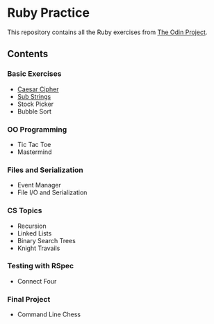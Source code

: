 # Ruby Practice

This repository contains all the Ruby exercises from 
[The Odin Project](https://www.theodinproject.com/courses/ruby-programming).

## Contents

### Basic Exercises
- [Caesar Cipher](https://github.com/alansun25/ruby-exercises/blob/main/basic-exercises/caesar-cipher.rb)
- [Sub Strings](https://github.com/alansun25/ruby-exercises/blob/main/basic-exercises/substrings.rb)
- Stock Picker
- Bubble Sort

### OO Programming
- Tic Tac Toe
- Mastermind

### Files and Serialization
- Event Manager
- File I/O and Serialization

### CS Topics
- Recursion
- Linked Lists
- Binary Search Trees
- Knight Travails

### Testing with RSpec
- Connect Four

### Final Project
- Command Line Chess
